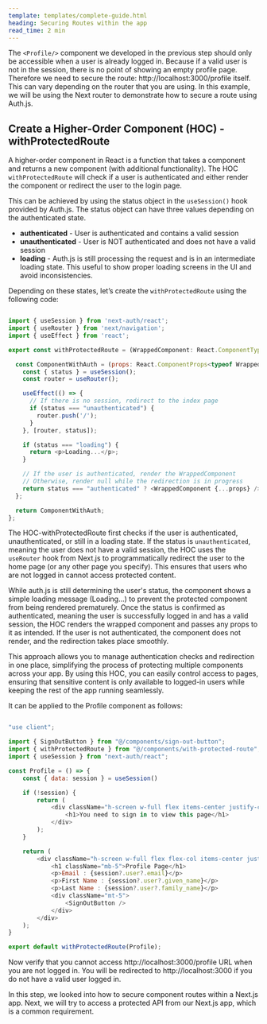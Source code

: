 ```yaml
---
template: templates/complete-guide.html
heading: Securing Routes within the app
read_time: 2 min
---
```


The `<Profile/>` component we developed in the previous step should only be accessible when a user is already logged in. Because if a valid user is not in the session, there is no point of showing an empty profile page. Therefore we need to secure the route: http://localhost:3000/profile itself. This can vary depending on the router that you are using. In this example, we will be using the Next router to demonstrate how to secure a route using Auth.js.


## Create a Higher-Order Component (HOC) - withProtectedRoute

A higher-order component in React is a function that takes a component and returns a new component (with additional functionality). The HOC `withProtectedRoute` will check if a user is authenticated and either render the component or redirect the user to the login page.

This can be achieved by using the status object in the `useSession()` hook provided by Auth.js. The status object can have three values depending on the authenticated state.

- **authenticated** - User is authenticated and contains a valid session
- **unauthenticated** - User is NOT authenticated and does not have a valid session
- **loading** - Auth.js is still processing the request and is in an intermediate loading state. This useful to show proper loading screens in the UI and avoid inconsistencies.

Depending on these states, let’s create the `withProtectedRoute` using the following code:


```javascript title="components/with-protected-component.tsx"

import { useSession } from 'next-auth/react';
import { useRouter } from 'next/navigation';
import { useEffect } from 'react';

export const withProtectedRoute = (WrappedComponent: React.ComponentType) => {

  const ComponentWithAuth = (props: React.ComponentProps<typeof WrappedComponent>) => {
    const { status } = useSession();
    const router = useRouter();

    useEffect(() => {        
      // If there is no session, redirect to the index page
      if (status === "unauthenticated") {
        router.push('/');
      }
    }, [router, status]);

    if (status === "loading") {
      return <p>Loading...</p>;
    }

    // If the user is authenticated, render the WrappedComponent
    // Otherwise, render null while the redirection is in progress
    return status === "authenticated" ? <WrappedComponent {...props} /> : null;
  };

  return ComponentWithAuth;
};


```

The HOC-withProtectedRoute first checks if the user is authenticated, unauthenticated, or still in a loading state. If the status is `unauthenticated`, meaning the user does not have a valid session, the HOC uses the `useRouter` hook from Next.js to programmatically redirect the user to the home page (or any other page you specify). This ensures that users who are not logged in cannot access protected content.

While auth.js is still determining the user's status, the component shows a simple loading message (Loading...) to prevent the protected component from being rendered prematurely. Once the status is confirmed as authenticated, meaning the user is successfully logged in and has a valid session, the HOC renders the wrapped component and passes any props to it as intended. If the user is not authenticated, the component does not render, and the redirection takes place smoothly.

This approach allows you to manage authentication checks and redirection in one place, simplifying the process of protecting multiple components across your app. By using this HOC, you can easily control access to pages, ensuring that sensitive content is only available to logged-in users while keeping the rest of the app running seamlessly.

It can be applied to the Profile component as follows:

```javascript title="app/profile/page.tsx"

"use client";

import { SignOutButton } from "@/components/sign-out-button";
import { withProtectedRoute } from "@/components/with-protected-route";
import { useSession } from "next-auth/react";

const Profile = () => {
    const { data: session } = useSession()

    if (!session) {
        return (
            <div className="h-screen w-full flex items-center justify-center">
                <h1>You need to sign in to view this page</h1>
            </div>
        );
    }

    return (
        <div className="h-screen w-full flex flex-col items-center justify-center">
            <h1 className="mb-5">Profile Page</h1>
            <p>Email : {session?.user?.email}</p>
            <p>First Name : {session?.user?.given_name}</p>
            <p>Last Name : {session?.user?.family_name}</p>
            <div className="mt-5">
                <SignOutButton />
            </div>
        </div>
    );
}

export default withProtectedRoute(Profile);

```

Now verify that you cannot access http://localhost:3000/profile URL when you are not logged in. You will be redirected to http://localhost:3000 if you do not have a valid user logged in.


In this step, we looked into how to secure component routes within a Next.js app. Next, we will try to access a protected API from our Next.js app, which is a common requirement.



